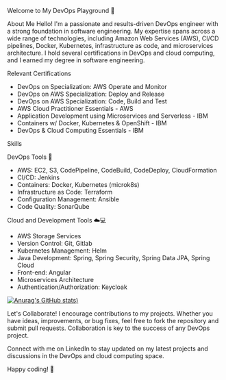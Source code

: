 Welcome to My DevOps Playground 🚀

About Me
Hello! I'm a passionate and results-driven DevOps engineer with a strong foundation in software engineering. My expertise spans across a wide range of technologies, including Amazon Web Services (AWS), CI/CD pipelines, Docker, Kubernetes, infrastructure as code, and microservices architecture. I hold several certifications in DevOps and cloud computing, and I earned my degree in software engineering.

Relevant Certifications
* DevOps on Specialization: AWS Operate and Monitor
* DevOps on AWS Specialization: Deploy and Release
* DevOps on AWS Specialization: Code, Build and Test
* AWS Cloud Practitioner Essentials - AWS
* Application Development using Microservices and Serverless - IBM
* Containers w/ Docker, Kubernetes & OpenShift - IBM
* DevOps & Cloud Computing Essentials - IBM

Skills

DevOps Tools 🚀

* AWS: EC2, S3, CodePipeline, CodeBuild, CodeDeploy, CloudFormation
* CI/CD: Jenkins
* Containers: Docker, Kubernetes (microk8s)
* Infrastructure as Code: Terraform
* Configuration Management: Ansible
* Code Quality: SonarQube

Cloud and Development Tools ☁️💻

* AWS Storage Services
* Version Control: Git, Gitlab
* Kubernetes Management: Helm
* Java Development: Spring, Spring Security, Spring Data JPA, Spring Cloud
* Front-end: Angular
* Microservices Architecture
* Authentication/Authorization: Keycloak

[![Anurag's GitHub stats](https://github-readme-stats.vercel.app/api?username=KhaledSaiidi&hide=issues&show_icons=true&theme=radical))](https://github.com/anuraghazra/github-readme-stats)
 
Let's Collaborate!
I encourage contributions to my projects. Whether you have ideas, improvements, or bug fixes, feel free to fork the repository and submit pull requests. Collaboration is key to the success of any DevOps project.

Connect with me on LinkedIn to stay updated on my latest projects and discussions in the DevOps and cloud computing space.

Happy coding! 🚀

